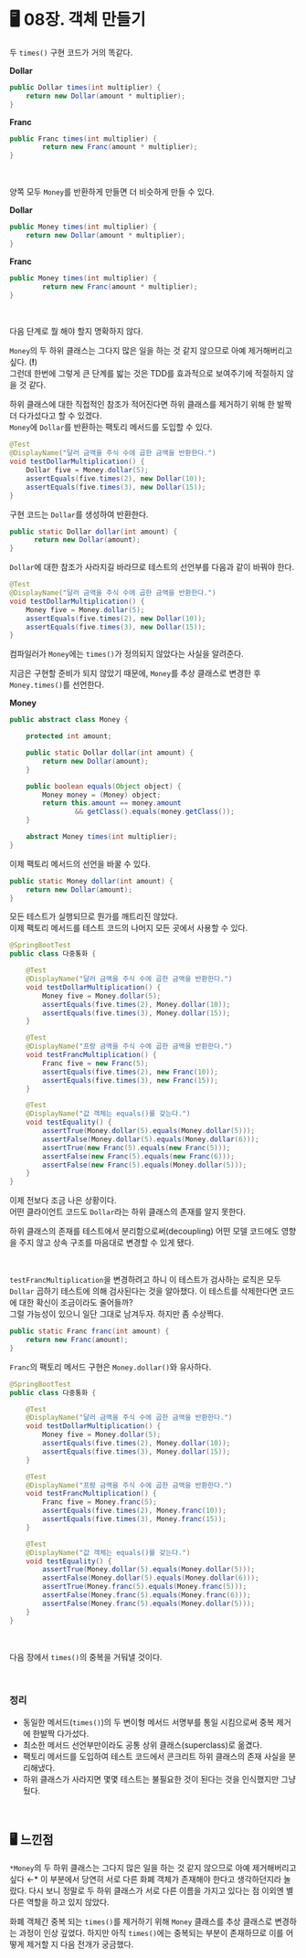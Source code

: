 # 🖥 08장. 객체 만들기

두 `times()` 구현 코드가 거의 똑같다. 

**Dollar**

```java
public Dollar times(int multiplier) {
    return new Dollar(amount * multiplier);
}
```

**Franc**

```java
public Franc times(int multiplier) {
		return new Franc(amount * multiplier);
}
```

&nbsp;

양쪽 모두 `Money`를 반환하게 만들면 더 비슷하게 만들 수 있다. 

**Dollar**

```java
public Money times(int multiplier) {
    return new Dollar(amount * multiplier);
}
```

**Franc**

```java
public Money times(int multiplier) {
		return new Franc(amount * multiplier);
}
```

&nbsp;

다음 단계로 뭘 해야 할지 명확하지 않다.  

`Money`의 두 하위 클래스는 그다지 많은 일을 하는 것 같지 않으므로 아예 제거해버리고 싶다. (**!**)  
그런데 한번에 그렇게 큰 단계를 밟는 것은 TDD를 효과적으로 보여주기에 적절하지 않을 것 같다.

하위 클래스에 대한 직접적인 참조가 적어진다면 하위 클래스를 제거하기 위해 한 발짝 더 다가섰다고 할 수 있겠다.  
`Money`에 `Dollar`를 반환하는 팩토리 메서드를 도입할 수 있다.

```java
@Test
@DisplayName("달러 금액을 주식 수에 곱한 금액을 반환한다.")
void testDollarMultiplication() {
    Dollar five = Money.dollar(5);
    assertEquals(five.times(2), new Dollar(10));
    assertEquals(five.times(3), new Dollar(15));
}
```

구현 코드는 `Dollar`를 생성하여 반환한다.

```java
public static Dollar dollar(int amount) {
	  return new Dollar(amount);
}
```

`Dollar`에 대한 참조가 사라지길 바라므로 테스트의 선언부를 다음과 같이 바꿔야 한다.

```java
@Test
@DisplayName("달러 금액을 주식 수에 곱한 금액을 반환한다.")
void testDollarMultiplication() {
    Money five = Money.dollar(5);
    assertEquals(five.times(2), new Dollar(10));
    assertEquals(five.times(3), new Dollar(15));
}
```

컴파일러가 `Money`에는 `times()`가 정의되지 않았다는 사실을 알려준다.

지금은 구현할 준비가 되지 않았기 때문에, `Money`를 추상 클래스로 변경한 후 `Money.times()`를 선언한다.

**Money**

```java
public abstract class Money {

    protected int amount;

    public static Dollar dollar(int amount) {
        return new Dollar(amount);
    }

    public boolean equals(Object object) {
        Money money = (Money) object;
        return this.amount == money.amount
                && getClass().equals(money.getClass());
    }

    abstract Money times(int multiplier);
}
```

이제 팩토리 메서드의 선언을 바꿀 수 있다.

```java
public static Money dollar(int amount) {
    return new Dollar(amount);
}
```

모든 테스트가 실행되므로 뭔가를 깨트리진 않았다.  
이제 팩토리 메서드를 테스트 코드의 나머지 모든 곳에서 사용할 수 있다.

```java
@SpringBootTest
public class 다중통화 {

    @Test
    @DisplayName("달러 금액을 주식 수에 곱한 금액을 반환한다.")
    void testDollarMultiplication() {
        Money five = Money.dollar(5);
        assertEquals(five.times(2), Money.dollar(10));
        assertEquals(five.times(3), Money.dollar(15));
    }

    @Test
    @DisplayName("프랑 금액을 주식 수에 곱한 금액을 반환한다.")
    void testFrancMultiplication() {
        Franc five = new Franc(5);
        assertEquals(five.times(2), new Franc(10));
        assertEquals(five.times(3), new Franc(15));
    }

    @Test
    @DisplayName("값 객체는 equals()를 갖는다.")
    void testEquality() {
        assertTrue(Money.dollar(5).equals(Money.dollar(5)));
        assertFalse(Money.dollar(5).equals(Money.dollar(6)));
        assertTrue(new Franc(5).equals(new Franc(5)));
        assertFalse(new Franc(5).equals(new Franc(6)));
        assertFalse(new Franc(5).equals(Money.dollar(5)));
    }
}
```

이제 전보다 조금 나은 상황이다.  
어떤 클라이언트 코드도 `Dollar`라는 하위 클래스의 존재를 알지 못한다. 

하위 클래스의 존재를 테스트에서 분리함으로써(decoupling) 어떤 모델 코드에도 영향을 주지 않고 상속 구조를 마음대로 변경할 수 있게 됐다.

&nbsp;

`testFrancMultiplication`을 변경하려고 하니 이 테스트가 검사하는 로직은 모두 `Dollar` 곱하기 테스트에 의해 검사된다는 것을 알아챘다. 이 테스트를 삭제한다면 코드에 대한 확신이 조금이라도 줄어들까?  
그럴 가능성이 있으니 일단 그대로 남겨두자. 하지만 좀 수상쩍다.

```java
public static Franc franc(int amount) {
    return new Franc(amount);
}
```

`Franc`의 팩토리 메서드 구현은 `Money.dollar()`와 유사하다. 

```java
@SpringBootTest
public class 다중통화 {

    @Test
    @DisplayName("달러 금액을 주식 수에 곱한 금액을 반환한다.")
    void testDollarMultiplication() {
        Money five = Money.dollar(5);
        assertEquals(five.times(2), Money.dollar(10));
        assertEquals(five.times(3), Money.dollar(15));
    }

    @Test
    @DisplayName("프랑 금액을 주식 수에 곱한 금액을 반환한다.")
    void testFrancMultiplication() {
        Franc five = Money.franc(5);
        assertEquals(five.times(2), Money.franc(10));
        assertEquals(five.times(3), Money.franc(15));
    }

    @Test
    @DisplayName("값 객체는 equals()를 갖는다.")
    void testEquality() {
        assertTrue(Money.dollar(5).equals(Money.dollar(5)));
        assertFalse(Money.dollar(5).equals(Money.dollar(6)));
        assertTrue(Money.franc(5).equals(Money.franc(5)));
        assertFalse(Money.franc(5).equals(Money.franc(6)));
        assertFalse(Money.franc(5).equals(Money.dollar(5)));
    }
}
```

&nbsp;

다음 장에서 `times()`의 중복을 거둬낼 것이다.

&nbsp;

### 정리

- 동일한 메서드(`times()`)의 두 변이형 메서드 서명부를 통일 시킴으로써 중복 제거에 한발짝 다가섰다.
- 최소한 메서드 선언부만이라도 공통 상위 클래스(superclass)로 옮겼다.
- 팩토리 메서드를 도입하여 테스트 코드에서 콘크리트 하위 클래스의 존재 사실을 분리해냈다.
- 하위 클래스가 사라지면 몇몇 테스트는 불필요한 것이 된다는 것을 인식했지만 그냥 뒀다.

&nbsp;

## 🖥 느낀점

`*Money`의 두 하위 클래스는 그다지 많은 일을 하는 것 같지 않으므로 아예 제거해버리고 싶다 ←* 이 부분에서 당연히 서로 다른 화폐 객체가 존재해야 한다고 생각하던지라 놀랐다. 다시 보니 정말로 두 하위 클래스가 서로 다른 이름을 가지고 있다는 점 이외엔 별다른 역할을 하고 있지 않았다.

화폐 객체간 중복 되는 `times()`를 제거하기 위해 `Money` 클래스를 추상 클래스로 변경하는 과정이 인상 깊었다. 하지만 아직 `times()`에는 중복되는 부분이 존재하므로 이를 어떻게 제거할 지 다음 전개가 궁금했다.
